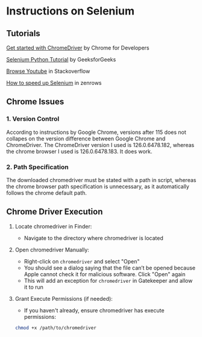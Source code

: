 
# Instructions on Selenium

## Tutorials
[Get started with ChromeDriver](https://developer.chrome.com/docs/chromedriver/get-started) by Chrome for Developers

[Selenium Python Tutorial](https://www.geeksforgeeks.org/selenium-python-tutorial/) by GeeksforGeeks

[Browse Youtube](https://stackoverflow.com/questions/74590398/selenium-python-driver-doesnt-click-or-press-the-key-for-the-button-all-the-tim) in Stackoverflow

[How to speed up Selenium](https://www.zenrows.com/blog/selenium-slow#choose-selectors-with-better-performance) in zenrows

## Chrome Issues

### 1. Version Control

According to instructions by Google Chrome, versions after 115 does not collapes on the version difference between Google Chrome and ChromeDriver. The ChromeDriver version I used is 126.0.6478.182, whereas the chrome browser I used is 126.0.6478.183. It does work.

### 2. Path Specification
The downloaded chromedriver must be stated with a path in script, whereas the chrome browser path specification is unnecessary, as it automatically follows the chrome default path.

## Chrome Driver Execution

1. Locate chromedriver in Finder:
    - Navigate to the directory where chromedriver is located

2. Open chromedriver Manually:
    - Right-click on `chromedriver` and select "Open"
    - You should see a dialog saying that the file can’t be opened because Apple cannot check it for malicious software. Click "Open" again
    - This will add an exception for `chromedriver` in Gatekeeper and allow it to run

3. Grant Execute Permissions (if needed):
    - If you haven't already, ensure chromedriver has execute permissions:
    ```bash
    chmod +x /path/to/chromedriver
    ```